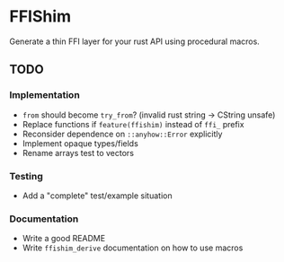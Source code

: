 # FFIShim

Generate a thin FFI layer for your rust API using procedural macros.

## TODO

### Implementation

 - `from` should become `try_from`? (invalid rust string -> CString unsafe)
 - Replace functions if `feature(ffishim)` instead of `ffi_` prefix
 - Reconsider dependence on `::anyhow::Error` explicitly
 - Implement opaque types/fields
 - Rename arrays test to vectors

### Testing

 - Add a "complete" test/example situation

### Documentation

 - Write a good README
 - Write `ffishim_derive` documentation on how to use macros
